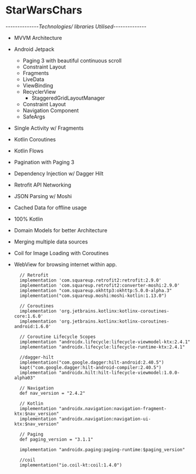 # StarWarsChars

--------------*Technologies/ libraries Utilised*--------------

- MVVM Architecture

- Android Jetpack
  - Paging 3 with beautiful continuous scroll
  - Constraint Layout
  - Fragments
  - LiveData
  - ViewBinding
  - RecyclerView
    - StaggeredGridLayoutManager
  - Constraint Layout
  - Navigation Component
  - SafeArgs

- Single Activity w/ Fragments

- Kotlin Coroutines

- Kotlin Flows

- Pagination with Paging 3

- Dependency Injection w/ Dagger Hilt

- Retrofit API Networking

- JSON Parsing w/ Moshi

- Cached Data for offline usage

- 100% Kotlin

- Domain Models for better Architecture

- Merging multiple data sources

- Coil for Image Loading with Coroutines 

- WebView for browsing internet within app.



        // Retrofit
        implementation 'com.squareup.retrofit2:retrofit:2.9.0'
        implementation 'com.squareup.retrofit2:converter-moshi:2.9.0'
        implementation "com.squareup.okhttp3:okhttp:5.0.0-alpha.3"
        implementation("com.squareup.moshi:moshi-kotlin:1.13.0")

        // Coroutines
        implementation 'org.jetbrains.kotlinx:kotlinx-coroutines-core:1.6.0'
        implementation 'org.jetbrains.kotlinx:kotlinx-coroutines-android:1.6.0'

        // Coroutine Lifecycle Scopes
        implementation "androidx.lifecycle:lifecycle-viewmodel-ktx:2.4.1"
        implementation "androidx.lifecycle:lifecycle-runtime-ktx:2.4.1"

        //dagger-hilt
        implementation("com.google.dagger:hilt-android:2.40.5")
        kapt("com.google.dagger:hilt-android-compiler:2.40.5")
        implementation "androidx.hilt:hilt-lifecycle-viewmodel:1.0.0-alpha03"

        // Navigation
        def nav_version = "2.4.2"

        // Kotlin
        implementation "androidx.navigation:navigation-fragment-ktx:$nav_version"
        implementation "androidx.navigation:navigation-ui-ktx:$nav_version"

        // Paging
        def paging_version = "3.1.1"

        implementation "androidx.paging:paging-runtime:$paging_version"

        //coil
        implementation("io.coil-kt:coil:1.4.0")

